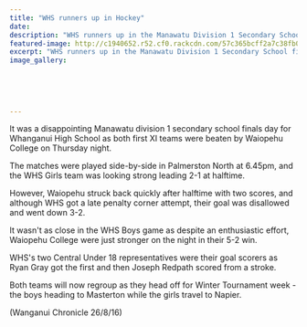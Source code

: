 ```yaml
---
title: "WHS runners up in Hockey"
date: 
description: "WHS runners up in the Manawatu Division 1 Secondary School finals played at Palmerston North on Thursday night, 25 August..."
featured-image: http://c1940652.r52.cf0.rackcdn.com/57c365bcff2a7c38fb001851/Various-hockey-photo-to-use.jpg
excerpt: "WHS runners up in the Manawatu Division 1 Secondary School finals played at Palmerston North on Thursday night, 25 August."
image_gallery:
    
    
    
    
    
---
```


<p>It was a disappointing Manawatu division 1 secondary school finals day for Whanganui High School as both first XI teams were beaten by Waiopehu College on Thursday night.</p>
<p>The matches were played side-by-side in Palmerston North at 6.45pm, and the WHS Girls team was looking strong leading 2-1 at halftime.</p>
<p>However, Waiopehu struck back quickly after halftime with two scores, and although WHS got a late penalty corner attempt, their goal was disallowed and went down 3-2.</p>
<p>It wasn't as close in the WHS Boys game as despite an enthusiastic effort, Waiopehu College were just stronger on the night in their 5-2 win.</p>
<p>WHS's two Central Under 18 representatives were their goal scorers as Ryan Gray got the first and then Joseph Redpath scored from a stroke.</p>
<p>Both teams will now regroup as they head off for Winter Tournament week - the boys heading to Masterton while the girls travel to Napier.</p>
<p>(Wanganui Chronicle 26/8/16)</p>

